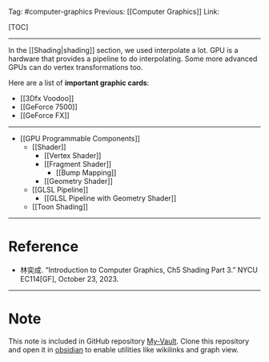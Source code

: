 Tag: #computer-graphics 
Previous: [[Computer Graphics]]
Link: 

[TOC]

---

In the [[Shading|shading]] section, we used interpolate a lot. GPU is a hardware that provides a pipeline to do interpolating. Some more advanced GPUs can do vertex transformations too.

Here are a list of **important graphic cards**:

- [[3Dfx Voodoo]]
- [[GeForce 7500]]
- [[GeForce FX]]

---

- [[GPU Programmable Components]]
	- [[Shader]]
		- [[Vertex Shader]]
		- [[Fragment Shader]]
			- [[Bump Mapping]]
		- [[Geometry Shader]]
	- [[GLSL Pipeline]]
		- [[GLSL Pipeline with Geometry Shader]]
	- [[Toon Shading]]

---

# Reference

- 林奕成. “Introduction to Computer Graphics, Ch5 Shading Part 3.” NYCU EC114[GF], October 23, 2023.

---

# Note

This note is included in GitHub repository [My-Vault](https://github.com/LittleD3092/My-Vault.git). Clone this repository and open it in [obsidian](https://obsidian.md/) to enable utilities like wikilinks and graph view.